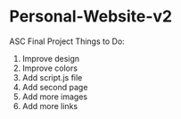 # Personal-Website-v2
ASC Final Project
Things to Do:
1. Improve design
2. Improve colors
3. Add script.js file
4. Add second page
5. Add more images
6. Add more links
